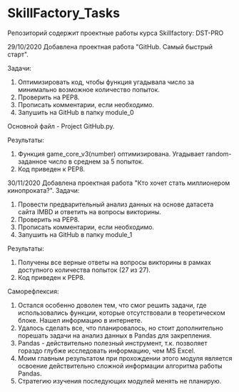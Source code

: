 # SkillFactory_Tasks
Репозиторий содержит проектные работы курса Skillfactory: DST-PRO 

29/10/2020 
Добавлена проектная работа "GitHub. Самый быстрый старт".

Задачи:
1) Оптимизировать код, чтобы функция угадывала число за минимально возможное количество попыток. 
2) Проверить на PEP8.
3) Прописать комментарии, если необходимо.
3) Запушить на GitHub в папку module_0

Основной файл - Project GitHub.py.

Результаты:
1) Функция game_core_v3(number) оптимизирована. Угадывает random-заданное число в среднем за 5 попыток.
2) Код приведен к PEP8.


30/11/2020 
Добавлена проектная работа "Кто хочет стать миллионером кинопроката?".
Задачи:
1) Провести предварительный анализ данных на основе датасета сайта IMBD и ответить на вопросы викторины.
2) Проверить на PEP8.
3) Прописать комментарии, если необходимо.
3) Запушить на GitHub в папку module_1

Результаты:
1) Получены все верные ответы на вопросы викторины в рамках доступного количества попыток (27 из 27). 
2) Код приведен к PEP8.

Саморефлексия:
1) Остался особенно доволен тем, что смог решить задачи, где использовались функции, которые отсутствовали в теоретическом блоке. 
Нашел информацию в интернете.
2) Удалось сделать все, что планировалось, но стоит дополнительно порешать задачи на анализ данных в Pandas для закрепления.
3) Pandas - действительно полезный инструмент, т.к. позволяет гораздо глубже исследовать информацию, чем MS Excel.
4) Моим главным результатом при прохождении этого модуля является освоение действительно сложной информации алгоритма работы Pandas.
5) Стратегию изучения последующих модулей менять не планирую.


